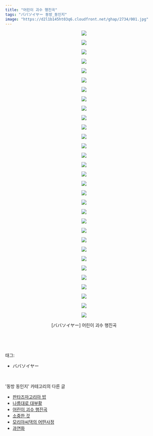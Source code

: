 ```yaml
---
title: "어린이 괴수 행진곡"
tags: "ババソイヤー 동방_동인지"
image: "https://d2l1b145ht03q6.cloudfront.net/ghap/2734/001.jpg"
---
```

<div class="article">
<p style="text-align: center; clear: none; float: none;"><img src="{{ site.imgserver1 }}/ghap/2734/001.jpg"/></p>
<p style="text-align: center; clear: none; float: none;"><img src="{{ site.imgserver1 }}/ghap/2734/002.jpg"/></p>
<p style="text-align: center; clear: none; float: none;"><img src="{{ site.imgserver1 }}/ghap/2734/003.jpg"/></p>
<p style="text-align: center; clear: none; float: none;"><img src="{{ site.imgserver1 }}/ghap/2734/004.jpg"/></p>
<p style="text-align: center; clear: none; float: none;"><img src="{{ site.imgserver1 }}/ghap/2734/005.jpg"/></p>
<p style="text-align: center; clear: none; float: none;"><img src="{{ site.imgserver1 }}/ghap/2734/006.jpg"/></p>
<p style="text-align: center; clear: none; float: none;"><img src="{{ site.imgserver1 }}/ghap/2734/007.jpg"/></p>
<p style="text-align: center; clear: none; float: none;"><img src="{{ site.imgserver1 }}/ghap/2734/008.jpg"/></p>
<p style="text-align: center; clear: none; float: none;"><img src="{{ site.imgserver1 }}/ghap/2734/009.jpg"/></p>
<p style="text-align: center; clear: none; float: none;"><img src="{{ site.imgserver1 }}/ghap/2734/010.jpg"/></p>
<p style="text-align: center; clear: none; float: none;"><img src="{{ site.imgserver1 }}/ghap/2734/011.jpg"/></p>
<p style="text-align: center; clear: none; float: none;"><img src="{{ site.imgserver1 }}/ghap/2734/012.jpg"/></p>
<p style="text-align: center; clear: none; float: none;"><img src="{{ site.imgserver1 }}/ghap/2734/013.jpg"/></p>
<p style="text-align: center; clear: none; float: none;"><img src="{{ site.imgserver1 }}/ghap/2734/014.jpg"/></p>
<p style="text-align: center; clear: none; float: none;"><img src="{{ site.imgserver1 }}/ghap/2734/015.jpg"/></p>
<p style="text-align: center; clear: none; float: none;"><img src="{{ site.imgserver1 }}/ghap/2734/016.jpg"/></p>
<p style="text-align: center; clear: none; float: none;"><img src="{{ site.imgserver1 }}/ghap/2734/017.jpg"/></p>
<p style="text-align: center; clear: none; float: none;"><img src="{{ site.imgserver1 }}/ghap/2734/018.jpg"/></p>
<p style="text-align: center; clear: none; float: none;"><img src="{{ site.imgserver1 }}/ghap/2734/019.jpg"/></p>
<p style="text-align: center; clear: none; float: none;"><img src="{{ site.imgserver1 }}/ghap/2734/020.jpg"/></p>
<p style="text-align: center; clear: none; float: none;"><img src="{{ site.imgserver1 }}/ghap/2734/021.jpg"/></p>
<p style="text-align: center; clear: none; float: none;"><img src="{{ site.imgserver1 }}/ghap/2734/022.jpg"/></p>
<p style="text-align: center; clear: none; float: none;"><img src="{{ site.imgserver1 }}/ghap/2734/023.jpg"/></p>
<p style="text-align: center; clear: none; float: none;"><img src="{{ site.imgserver1 }}/ghap/2734/024.jpg"/></p>
<p style="text-align: center; clear: none; float: none;"><img src="{{ site.imgserver1 }}/ghap/2734/025.jpg"/></p>
<p style="text-align: center; clear: none; float: none;"><img src="{{ site.imgserver1 }}/ghap/2734/026.jpg"/></p>
<p style="text-align: center; clear: none; float: none;"><img src="{{ site.imgserver1 }}/ghap/2734/027.jpg"/></p>
<p style="text-align: center; clear: none; float: none;"><img src="{{ site.imgserver1 }}/ghap/2734/028.jpg"/></p>
<p style="text-align: center; clear: none; float: none;"><img src="{{ site.imgserver1 }}/ghap/2734/029.jpg"/></p>
<p style="text-align: center; clear: none; float: none;"><img src="{{ site.imgserver1 }}/ghap/2734/030.jpg"/></p>
<p style="text-align: center; clear: none; float: none;"><img src="{{ site.imgserver1 }}/ghap/2734/031.jpg"/></p>
<p style="text-align: center; clear: none; float: none;">[ババソイヤー] 어린이 괴수 행진곡</p>
<p><br/></p>
</div><br/>
<div class="tagTrail">
<p>태그: </p>
<ul>
<li>ババソイヤー</li>
</ul>
</div><br/>
<div class="another">
<p>'동방 동인지' 카테고리의 다른 글</p>
<ul>
<li><a href="/ghap_2736">판타즈마고리아 밥</a></li>
<li><a href="/ghap_2735">나름대로 대부활</a></li>
<li><a href="/ghap_2734">어린이 괴수 행진곡</a></li>
<li><a href="/ghap_2733">소중한 것</a></li>
<li><a href="/ghap_2732">모리야씨댁의 어떤사정</a></li>
<li><a href="/ghap_2731">과연화</a></li>
</ul>
</div><br/>
<div class="cb_module cb_fluid">
<div class="cb_wrt cb_profile">
</div><!-- commentList close -->
</div><br/>
